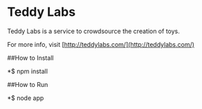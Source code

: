 Teddy Labs
==========

Teddy Labs is a service to crowdsource the creation of toys.

For more info, visit [http://teddylabs.com/](http://teddylabs.com/)

##How to Install

*$ npm install

##How to Run

*$ node app
